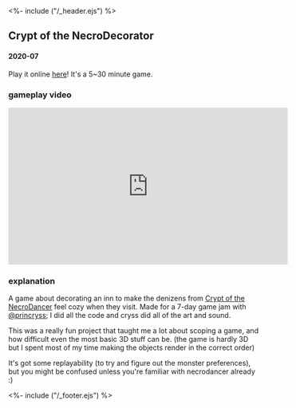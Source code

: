 <!DOCTYPE html>
<html>
<head>
<%- include ("/_header.ejs") %>
</head>
<body>
<div class="wrapper">
<div class="header">
  <a href="/index#necrodecorator"><div class="header-banner"></div></a>
</div>
<section class="main-content">
<h1 class="post-title">Crypt of the NecroDecorator</h1>
<h4 class="post-meta">2020-07</h4>

Play it online <a href="https://pancelor.itch.io/necrodecorator">here</a>! It's a 5\~30 minute game.

### gameplay video

<iframe width="560" height="315" src="https://www.youtube-nocookie.com/embed/O1a1a4KAaHk?rel=0" frameborder="0" allow="accelerometer; autoplay; clipboard-write; encrypted-media; gyroscope; picture-in-picture" allowfullscreen></iframe>

### explanation

A game about decorating an inn to make the denizens from <a href="https://braceyourselfgames.com/crypt-of-the-necrodancer/">Crypt of the NecroDancer</a> feel cozy when they visit. Made for a 7-day game jam with <a href="https://www.twitter.com/princryss">@princryss</a>; I did all the code and cryss did all of the art and sound.

This was a really fun project that taught me a lot about scoping a game, and how difficult even the most basic 3D stuff can be. (the game is hardly 3D but I spent most of my time making the objects render in the correct order)

It's got some replayability (to try and figure out the monster preferences), but you might be confused unless you're familiar with necrodancer already :)

</section>
<%- include ("/_footer.ejs") %>
</body>
</html>
